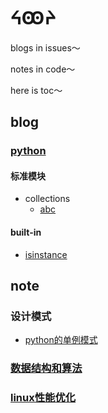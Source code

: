# ᔦꙬᔨ

blogs in issues～

notes in code～

here is toc～

## blog


### [python](https://github.com/vernvern/blog/issues?q=is%3Aopen+is%3Aissue+label%3Apython)

#### 标准模块

- collections
  - [abc](https://github.com/vernvern/blog/issues/2)


#### built-in

- [isinstance](https://github.com/vernvern/blog/issues/1)


## note
### 设计模式

- [python的单例模式](/python/python的单例模式.ipynb)


### [数据结构和算法](./data_structures_and_algorithms)

### [linux性能优化](./linux_performance)
